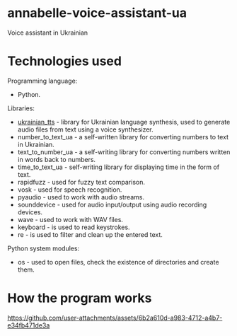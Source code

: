 # annabelle-voice-assistant-ua
Voice assistant in Ukrainian

# Technologies used
Programming language:
* Python.
  
Libraries:
* <a href = "https://github.com/robinhad/ukrainian-tts">ukrainian_tts</a> - library for Ukrainian language synthesis, used to generate audio files from text using a voice synthesizer.
* number_to_text_ua - a self-written library for converting numbers to text in Ukrainian.
* text_to_number_ua - a self-writing library for converting numbers written in words back to numbers.
* time_to_text_ua - self-writing library for displaying time in the form of text.
* rapidfuzz - used for fuzzy text comparison.
* vosk - used for speech recognition.
* pyaudio - used to work with audio streams.
* sounddevice - used for audio input/output using audio recording devices.
* wave - used to work with WAV files.
* keyboard - is used to read keystrokes.
* re - is used to filter and clean up the entered text.

Python system modules:
* os - used to open files, check the existence of directories and create them.

# How the program works
https://github.com/user-attachments/assets/6b2a610d-a983-4712-a4b7-e34fb471de3a
